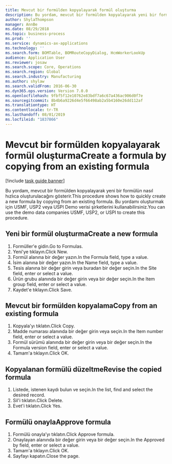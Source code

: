 ```yaml
---
title: Mevcut bir formülden kopyalayarak formül oluşturma
description: Bu yordam, mevcut bir formülden kopyalayarak yeni bir formülün nasıl hızlıca oluşturulacağını gösterir.
author: ShylaThompson
manager: AnnBe
ms.date: 08/29/2018
ms.topic: business-process
ms.prod: ''
ms.service: dynamics-ax-applications
ms.technology: ''
ms.search.form: BOMTable, BOMRouteCopyDialog, HcmWorkerLookUp
audience: Application User
ms.reviewer: josaw
ms.search.scope: Core, Operations
ms.search.region: Global
ms.search.industry: Manufacturing
ms.author: shylaw
ms.search.validFrom: 2016-06-30
ms.dyn365.ops.version: Version 7.0.0
ms.openlocfilehash: 9fbf5f12e10762e83bdf7a6c67a436ac906d0f7e
ms.sourcegitcommit: 8b4b6a9226d4e5f66498ab2a5b4160e26dd112af
ms.translationtype: HT
ms.contentlocale: tr-TR
ms.lasthandoff: 08/01/2019
ms.locfileid: "1837866"
---
```

# <a name="create-a-formula-by-copying-from-an-existing-formula"></a><span data-ttu-id="df281-103">Mevcut bir formülden kopyalayarak formül oluşturma</span><span class="sxs-lookup"><span data-stu-id="df281-103">Create a formula by copying from an existing formula</span></span>

[!include [task guide banner](../../includes/task-guide-banner.md)]

<span data-ttu-id="df281-104">Bu yordam, mevcut bir formülden kopyalayarak yeni bir formülün nasıl hızlıca oluşturulacağını gösterir.</span><span class="sxs-lookup"><span data-stu-id="df281-104">This procedure shows how to quickly create a new formula by copying from an existing formula.</span></span> <span data-ttu-id="df281-105">Bu yordamı oluşturmak için USMF, USP2 veya USPI Demo verisi şirketlerini kullanabilirsiniz.</span><span class="sxs-lookup"><span data-stu-id="df281-105">You can use the demo data companies USMF, USP2, or USPI to create this procedure.</span></span>


## <a name="create-a-new-formula"></a><span data-ttu-id="df281-106">Yeni bir formül oluşturma</span><span class="sxs-lookup"><span data-stu-id="df281-106">Create a new formula</span></span>
1. <span data-ttu-id="df281-107">Formüller'e gidin.</span><span class="sxs-lookup"><span data-stu-id="df281-107">Go to Formulas.</span></span>
2. <span data-ttu-id="df281-108">Yeni'ye tıklayın.</span><span class="sxs-lookup"><span data-stu-id="df281-108">Click New.</span></span>
3. <span data-ttu-id="df281-109">Formül alanına bir değer yazın.</span><span class="sxs-lookup"><span data-stu-id="df281-109">In the Formula field, type a value.</span></span>
4. <span data-ttu-id="df281-110">İsim alanına bir değer yazın.</span><span class="sxs-lookup"><span data-stu-id="df281-110">In the Name field, type a value.</span></span>
5. <span data-ttu-id="df281-111">Tesis alanına bir değer girin veya buradan bir değer seçin.</span><span class="sxs-lookup"><span data-stu-id="df281-111">In the Site field, enter or select a value.</span></span>
6. <span data-ttu-id="df281-112">Ürün grubu alanında bir değer girin veya bir değer seçin.</span><span class="sxs-lookup"><span data-stu-id="df281-112">In the Item group field, enter or select a value.</span></span>
7. <span data-ttu-id="df281-113">Kaydet'e tıklayın.</span><span class="sxs-lookup"><span data-stu-id="df281-113">Click Save.</span></span>

## <a name="copy-from-an-existing-formula"></a><span data-ttu-id="df281-114">Mevcut bir formülden kopyalama</span><span class="sxs-lookup"><span data-stu-id="df281-114">Copy from an existing formula</span></span>
1. <span data-ttu-id="df281-115">Kopyala'yı tıklatın.</span><span class="sxs-lookup"><span data-stu-id="df281-115">Click Copy.</span></span>
2. <span data-ttu-id="df281-116">Madde numarası alanında bir değer girin veya seçin.</span><span class="sxs-lookup"><span data-stu-id="df281-116">In the Item number field, enter or select a value.</span></span>
3. <span data-ttu-id="df281-117">Formül sürümü alanında bir değer girin veya bir değer seçin.</span><span class="sxs-lookup"><span data-stu-id="df281-117">In the Formula version field, enter or select a value.</span></span>
4. <span data-ttu-id="df281-118">Tamam'a tıklayın.</span><span class="sxs-lookup"><span data-stu-id="df281-118">Click OK.</span></span>

## <a name="revise-the-copied-formula"></a><span data-ttu-id="df281-119">Kopyalanan formülü düzeltme</span><span class="sxs-lookup"><span data-stu-id="df281-119">Revise the copied formula</span></span>
1. <span data-ttu-id="df281-120">Listede, istenen kaydı bulun ve seçin.</span><span class="sxs-lookup"><span data-stu-id="df281-120">In the list, find and select the desired record.</span></span>
2. <span data-ttu-id="df281-121">Sil'i tıklatın.</span><span class="sxs-lookup"><span data-stu-id="df281-121">Click Delete.</span></span>
3. <span data-ttu-id="df281-122">Evet'i tıklatın.</span><span class="sxs-lookup"><span data-stu-id="df281-122">Click Yes.</span></span>

## <a name="approve-formula"></a><span data-ttu-id="df281-123">Formülü onayla</span><span class="sxs-lookup"><span data-stu-id="df281-123">Approve formula</span></span>
1. <span data-ttu-id="df281-124">Formülü onayla’yı tıklatın.</span><span class="sxs-lookup"><span data-stu-id="df281-124">Click Approve formula.</span></span>
2. <span data-ttu-id="df281-125">Onaylayan alanında bir değer girin veya bir değer seçin.</span><span class="sxs-lookup"><span data-stu-id="df281-125">In the Approved by field, enter or select a value.</span></span>
3. <span data-ttu-id="df281-126">Tamam'a tıklayın.</span><span class="sxs-lookup"><span data-stu-id="df281-126">Click OK.</span></span>
4. <span data-ttu-id="df281-127">Sayfayı kapatın.</span><span class="sxs-lookup"><span data-stu-id="df281-127">Close the page.</span></span>

